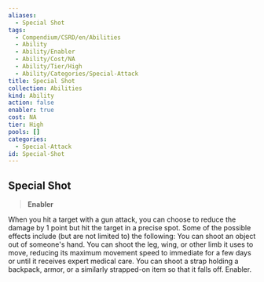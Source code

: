```yaml
---
aliases:
  - Special Shot
tags:
  - Compendium/CSRD/en/Abilities
  - Ability
  - Ability/Enabler
  - Ability/Cost/NA
  - Ability/Tier/High
  - Ability/Categories/Special-Attack
title: Special Shot
collection: Abilities
kind: Ability
action: false
enabler: true
cost: NA
tier: High
pools: []
categories:
  - Special-Attack
id: Special-Shot
---
```

## Special Shot    
>**Enabler**  
    
When you hit a target with a gun attack, you can choose to reduce the damage by 1 point but hit the target in a precise spot. Some of the possible effects include (but are not limited to) the following: You can shoot an object out of someone's hand. You can shoot the leg, wing, or other limb it uses to move, reducing its maximum movement speed to immediate for a few days or until it receives expert medical care. You can shoot a strap holding a backpack, armor, or a similarly strapped-on item so that it falls off. Enabler.
